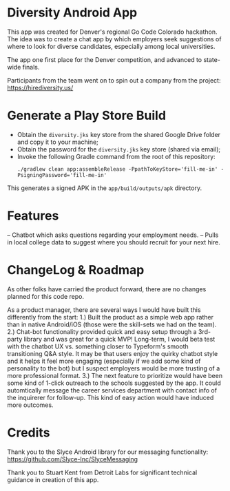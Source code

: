 # Diversity Android App

This app was created for Denver's regional Go Code Colorado hackathon. The idea was to create a chat app by which employers seek suggestions of where to look for diverse candidates, especially among local universities. 

The app one first place for the Denver competition, and advanced to state-wide finals. 

Participants from the team went on to spin out a company from the project: https://hirediversity.us/

# Generate a Play Store Build

- Obtain the `diversity.jks` key store from the shared Google Drive folder and copy it to your machine;
- Obtain the password for the `diversity.jks` key store (shared via email);
- Invoke the following Gradle command from the root of this repository:
    ```
    ./gradlew clean app:assembleRelease -PpathToKeyStore='fill-me-in' -PsigningPassword='fill-me-in'
    ```

This generates a signed APK in the `app/build/outputs/apk` directory.

# Features

– Chatbot which asks questions regarding your employment needs. 
– Pulls in local college data to suggest where you should recruit for your next hire.

# ChangeLog & Roadmap

As other folks have carried the product forward, there are no changes planned for this code repo. 

As a product manager, there are several ways I would have built this differently from the start: 
1.) Built the product as a simple web app rather than in native Android/iOS (those were the skill-sets we had on the team). 
2.) Chat-bot functionality provided quick and easy setup through a 3rd-party library and was great for a quick MVP! Long-term, I would beta test with the chatbot UX vs. something closer to Typeform's smooth transitioning Q&A style. It may be that users enjoy the quirky chatbot style and it helps it feel more engaging (especially if we add some kind of personality to the bot) but I suspect employers would be more trusting of a more professional format. 
3.) The next feature to prioritize would have been some kind of 1-click outreach to the schools suggested by the app. It could automtically message the career services department with contact info of the inquirerer for follow-up. This kind of easy action would have induced more outcomes. 


# Credits

Thank you to the Slyce Android library for our messaging functionality: https://github.com/Slyce-Inc/SlyceMessaging

Thank you to Stuart Kent from Detroit Labs for significant technical guidance in creation of this app. 

